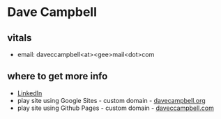# Dave Campbell

## vitals
- email: daveccampbell\<at\>\<gee\>mail\<dot\>com

## where to get more info
- [LinkedIn](https://www.linkedin.com/in/daveccampbell/)
- play site using Google Sites - custom domain - [davecampbell.org](https://davecampbell.org)
- play site using Github Pages - custom domain - [daveccampbell.com](https://daveccampbell.com/)
